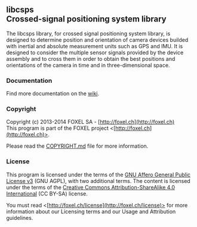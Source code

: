 
## libcsps<br />Crossed-signal positioning system library

The libcsps library, for crossed signal positioning system library, is designed to determine position and orientation of camera devices builded with inertial and absolute measurement units such as GPS and IMU. It is designed to consider the multiple sensor signals provided by the device assembly and to cross them in order to obtain the best positions and orientations of the camera in time and in three-dimensional space.


### Documentation

Find more documentation on the [wiki](https://github.com/FoxelSA/libcsps/wiki).


### Copyright

Copyright (c) 2013-2014 FOXEL SA - [http://foxel.ch](http://foxel.ch)<br />
This program is part of the FOXEL project <[http://foxel.ch](http://foxel.ch)>.

Please read the [COPYRIGHT.md](COPYRIGHT.md) file for more information.


### License

This program is licensed under the terms of the
[GNU Affero General Public License v3](http://www.gnu.org/licenses/agpl.html)
(GNU AGPL), with two additional terms. The content is licensed under the terms
of the
[Creative Commons Attribution-ShareAlike 4.0 International](http://creativecommons.org/licenses/by-sa/4.0/)
(CC BY-SA) license.

You must read <[http://foxel.ch/license](http://foxel.ch/license)> for more
information about our Licensing terms and our Usage and Attribution guidelines.
